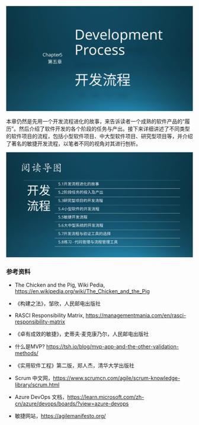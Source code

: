 

<img src="img/Slide1.SVG"/>

本章仍然是先用一个开发流程进化的故事，来告诉读者一个成熟的软件产品的“履历”。然后介绍了软件开发的各个阶段的任务与产出。接下来详细讲述了不同类型的软件项目的流程，包括小型软件项目、中大型软件项目、研究型项目等，并介绍了著名的敏捷开发流程，以笔者不同的视角对其进行刨析。

<img src="img/Slide2.SVG"/>



### 参考资料

- The Chicken and the Pig, Wiki Pedia, https://en.wikipedia.org/wiki/The_Chicken_and_the_Pig
- 《构建之法》，邹欣，人民邮电出版社
- RASCI Responsibility Matrix, https://managementmania.com/en/rasci-responsibility-matrix

- 《卓有成效的敏捷》，史蒂夫·麦克康乃尔，人民邮电出版社

- 什么是MVP? https://tsh.io/blog/mvp-app-and-the-other-validation-methods/

- 《实用软件工程》第二版，郑人杰，清华大学出版社


- Scrum 中文网，https://www.scrumcn.com/agile/scrum-knowledge-library/scrum.html

- Azure DevOps 文档，https://learn.microsoft.com/zh-cn/azure/devops/boards/?view=azure-devops

- 敏捷网站，https://agilemanifesto.org/
